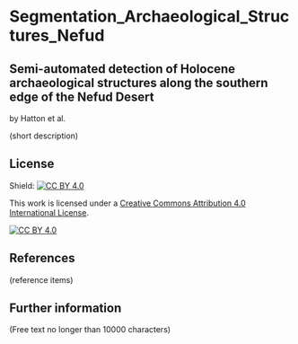 # Segmentation_Archaeological_Structures_Nefud
## Semi-automated detection of Holocene archaeological structures along the southern edge of the Nefud Desert
by Hatton et al.

(short description)

## License

Shield: [![CC BY 4.0][cc-by-shield]][cc-by]

This work is licensed under a
[Creative Commons Attribution 4.0 International License][cc-by].

[![CC BY 4.0][cc-by-image]][cc-by]

[cc-by]: http://creativecommons.org/licenses/by/4.0/
[cc-by-image]: https://i.creativecommons.org/l/by/4.0/88x31.png
[cc-by-shield]: https://img.shields.io/badge/License-CC%20BY%204.0-lightgrey.svg

## References

(reference items)

## Further information

(Free text no longer than 10000 characters)





